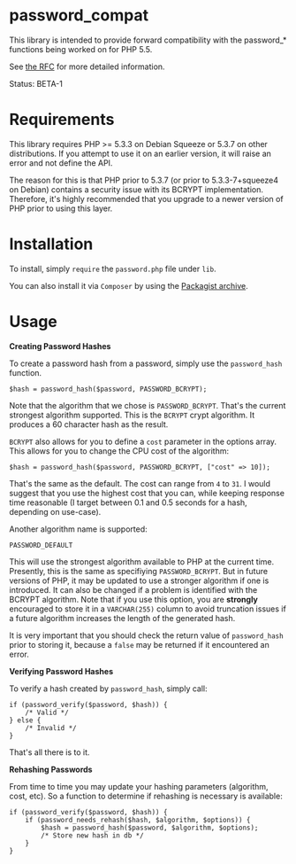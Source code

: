 password_compat
===============

This library is intended to provide forward compatibility with the password_* functions being worked on for PHP 5.5.

See [the RFC](https://wiki.php.net/rfc/password_hash) for more detailed information.

Status: BETA-1

Requirements
============

This library requires PHP >= 5.3.3 on Debian Squeeze or 5.3.7 on other distributions. If you attempt to use it on an earlier version, it will raise an error and not define the API.

The reason for this is that PHP prior to 5.3.7 (or prior to 5.3.3-7+squeeze4 on Debian) contains a security issue with its BCRYPT implementation. Therefore, it's highly recommended that you upgrade to a newer version of PHP prior to using this layer.

Installation
============

To install, simply `require` the `password.php` file under `lib`. 

You can also install it via `Composer` by using the [Packagist archive](http://packagist.org/packages/ircmaxell/password-compat).

Usage
=====

**Creating Password Hashes**

To create a password hash from a password, simply use the `password_hash` function.

    $hash = password_hash($password, PASSWORD_BCRYPT);

Note that the algorithm that we chose is `PASSWORD_BCRYPT`. That's the current strongest algorithm supported. This is the `BCRYPT` crypt algorithm. It produces a 60 character hash as the result.

`BCRYPT` also allows for you to define a `cost` parameter in the options array. This allows for you to change the CPU cost of the algorithm:

    $hash = password_hash($password, PASSWORD_BCRYPT, ["cost" => 10]);

That's the same as the default. The cost can range from `4` to `31`. I would suggest that you use the highest cost that you can, while keeping response time reasonable (I target between 0.1 and 0.5 seconds for a hash, depending on use-case).

Another algorithm name is supported:

    PASSWORD_DEFAULT

This will use the strongest algorithm available to PHP at the current time. Presently, this is the same as specifiying `PASSWORD_BCRYPT`. But in future versions of PHP, it may be updated to use a stronger algorithm if one is introduced. It can also be changed if a problem is identified with the BCRYPT algorithm. Note that if you use this option, you are **strongly** encouraged to store it in a `VARCHAR(255)` column to avoid truncation issues if a future algorithm increases the length of the generated hash.

It is very important that you should check the return value of `password_hash` prior to storing it, because a `false` may be returned if it encountered an error.

**Verifying Password Hashes**

To verify a hash created by `password_hash`, simply call:

	if (password_verify($password, $hash)) {
		/* Valid */
	} else {
		/* Invalid */
	}

That's all there is to it.

**Rehashing Passwords**

From time to time you may update your hashing parameters (algorithm, cost, etc). So a function to determine if rehashing is necessary is available:

    if (password_verify($password, $hash)) {
		if (password_needs_rehash($hash, $algorithm, $options)) {
			$hash = password_hash($password, $algorithm, $options);
			/* Store new hash in db */
		}
	}
